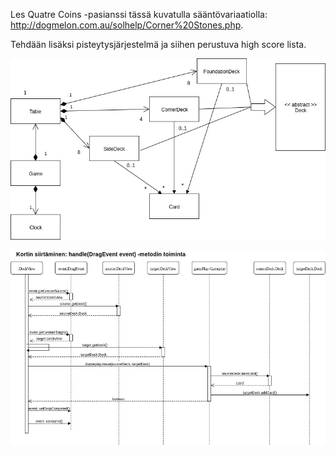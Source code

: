 Les Quatre Coins -pasianssi tässä kuvatulla sääntövariaatiolla:
http://dogmelon.com.au/solhelp/Corner%20Stones.php.

Tehdään lisäksi pisteytysjärjestelmä ja siihen perustuva high score lista.

![luokkakaavio](/dokumentaatio/javalabra-luokkakaavio.jpg)

![sekvenssikaavio](/dokumentaatio/handle_sekvenssi.jpg)


 

